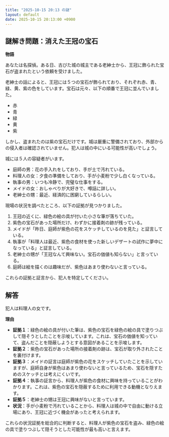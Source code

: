```yaml
---
title: "2025-10-15 20:13 の謎"
layout: default
date: 2025-10-15 20:13:00 +0900
---
```

## 謎解き問題：消えた王冠の宝石

**物語**

あなたは名探偵。ある日、古びた城の城主である老紳士から、王冠に飾られた宝石が盗まれたという依頼を受けました。

老紳士の話によると、王冠には５つの宝石が飾られており、それぞれ赤、青、緑、黄、紫の色をしています。宝石は元々、以下の順番で王冠に並んでいました。

*   赤
*   青
*   緑
*   黄
*   紫

しかし、盗まれたのは紫の宝石だけです。城は厳重に警備されており、外部からの侵入者は確認されていません。犯人は城の中にいる可能性が高いでしょう。

城には５人の容疑者がいます。

*   庭師の男：花の手入れをしており、手が土で汚れている。
*   料理人の女：夕食の準備をしており、手が小麦粉で少し白くなっている。
*   執事の男：いつも冷静で、完璧な仕事をする。
*   メイドの女：おしゃべりが大好きで、噂話に詳しい。
*   老紳士の甥：最近、経済的に困窮しているらしい。

現場の状況を調べたところ、以下の証拠が見つかりました。

1.  王冠の近くに、緑色の絵の具が付いた小さな筆が落ちていた。
2.  紫色の宝石があった場所だけ、わずかに接着剤の跡が残っている。
3.  メイドが「昨日、庭師が紫色の花をスケッチしているのを見た」と証言している。
4.  執事が「料理人は最近、紫色の食材を使った新しいデザートの試作に夢中になっている」と証言している。
5.  老紳士の甥が「王冠なんて興味ない。宝石の価値も知らない」と言っている。
6.  庭師は絵を描くのは趣味だが、紫色はあまり使わないと言っている。

これらの証拠と証言から、犯人を特定してください。

## 解答

犯人は料理人の女です。

**理由**

*   **証拠１**：緑色の絵の具が付いた筆は、紫色の宝石を緑色の絵の具で塗りつぶして隠そうとしたことを示唆しています。これは、宝石の価値を知っていて、盗んだことを隠蔽しようとする意図があることを示唆します。
*   **証拠２**：紫色の宝石があった場所の接着剤の跡は、宝石が取り外されたことを裏付けます。
*   **証拠３**：メイドの証言は庭師が紫色の花をスケッチしていたことを示していますが、庭師自身が紫色はあまり使わないと言っているため、宝石を隠すためのスケッチとは考えにくいです。
*   **証拠４**：執事の証言から、料理人が紫色の食材に興味を持っていることがわかります。これは、紫色の宝石を隠蔽するために利用できる動機となりえます。
*   **証拠５**：老紳士の甥は王冠に興味がないと言っています。
*   **状況**：手が小麦粉で汚れていることから、料理人は城の中で自由に動ける立場にあり、王冠に近づく機会があったと考えられます。

これらの状況証拠を総合的に判断すると、料理人が紫色の宝石を盗み、緑色の絵の具で塗りつぶして隠そうとした可能性が最も高いと言えます。
